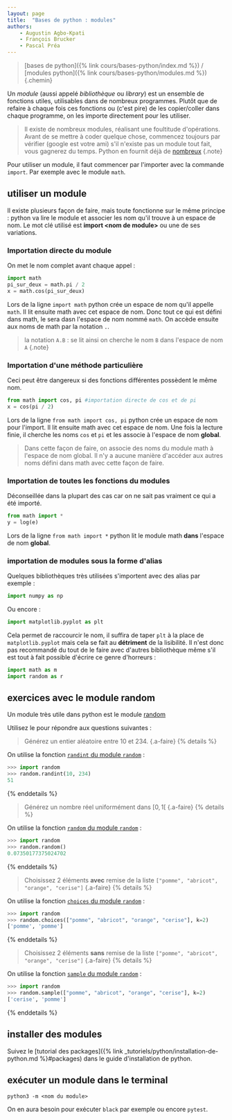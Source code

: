 ```yaml
---
layout: page
title:  "Bases de python : modules"
authors: 
    - Augustin Agbo-Kpati
    - François Brucker
    - Pascal Préa
---
```


> [bases de python]({% link cours/bases-python/index.md %}) / [modules python]({% link cours/bases-python/modules.md %})
{.chemin}


Un *module* (aussi appelé *bibliothèque* ou *library*) est un ensemble de fonctions utiles, utilisables dans de nombreux programmes. Plutôt que de refaire à chaque fois ces fonctions ou (c'est pire) de les copier/coller dans chaque programme, on les importe directement pour les utiliser.

>Il existe de nombreux modules, réalisant une foultitude d'opérations. Avant de se mettre à coder quelque chose, commencez toujours par vérifier (google
> est votre ami) s'il n'existe pas un module tout fait, vous gagnerez du temps. Python en fournit déjà de [nombreux](https://docs.python.org/3/library/index.html)
{.note}

Pour utiliser un module, il faut commencer par l'importer avec la commande `import`. Par exemple avec le module `math`.

## utiliser un module

Il existe plusieurs façon de faire, mais toute fonctionne sur le même principe : python va lire le module et associer les nom qu'il trouve à un espace de nom. Le mot clé utilisé est **import \<nom de module\>** ou une de ses variations.

### Importation directe du module

On met le nom complet avant chaque appel :

```python
import math
pi_sur_deux = math.pi / 2 
x = math.cos(pi_sur_deux) 
```

Lors de la ligne `import math` python crée un espace de nom qu'il appelle `math`. Il lit ensuite math avec cet espace de nom. Donc tout ce qui est défini dans math, le sera dasn l'espace de nom nommé `math`. On accède ensuite aux noms de math par la notation `.`.

> la notation `A.B` : se lit ainsi on cherche le nom `B` dans l'espace de nom `A`
{.note}

### Importation d'une méthode particulière

Ceci peut être dangereux si des fonctions différentes possèdent le même nom.

```python
from math import cos, pi #importation directe de cos et de pi
x = cos(pi / 2)
```

Lors de la ligne `from math import cos, pi` python crée un espace de nom pour l'import. Il lit ensuite math avec cet espace de nom. Une fois la lecture finie, il cherche les noms `cos` et `pi` et les associe à l'espace de nom **global**.

> Dans cette façon de faire, on associe des noms du module math à l'espace de nom global. Il n'y a aucune manière d'accéder aux autres noms défini dans math avec cette façon de faire.

### Importation de toutes les fonctions du modules

Déconseillée dans la plupart des cas car on ne sait pas vraiment ce qui a été importé.

```python
from math import *
y = log(e)
```

Lors de la ligne `from math import *` python lit le module math **dans** l'espace de nom **global**.

### importation de modules sous la forme d'alias

Quelques bibliothèques très utilisées s'importent avec des alias par exemple :

```python
import numpy as np
```

Ou encore :

```python
import matplotlib.pyplot as plt
```

Cela permet de raccourcir le nom, il suffira de taper `plt` à la place de `matplotlib.pyplot` mais cela se fait au **détriment** de la lisibilité. Il n'est donc pas recommandé du tout de le faire avec d'autres bibliothèque même s'il est tout à fait possible d'écrire ce genre d'horreurs :

```python
import math as m
import random as r
```

## exercices avec le module random

Un module très utile dans python est le module [random](https://docs.python.org/fr/3/library/random.html)

Utilisez le pour répondre aux questions suivantes :

> Générez un entier aléatoire entre 10 et 234.
{.a-faire}
{% details %}

On utilise la fonction [`randint` du module `random`](https://docs.python.org/fr/3/library/random.html#random.randint) :

```python
>>> import random
>>> random.randint(10, 234)
51
```

{% enddetails %}



> Générez un nombre réel uniformément dans $[0, 1[$
{.a-faire}
{% details %}

On utilise la fonction [`random` du module `random`](https://docs.python.org/fr/3/library/random.html#random.random) :

```python
>>> import random
>>> random.random()
0.07350177375024702
```

{% enddetails %}


> Choisissez 2 éléments **avec** remise de la liste `["pomme", "abricot", "orange", "cerise"]`
{.a-faire}
{% details %}

On utilise la fonction [`choices` du module `random`](https://docs.python.org/fr/3/library/random.html#random.choices) :

```python
>>> import random
>>> random.choices(["pomme", "abricot", "orange", "cerise"], k=2)
['pomme', 'pomme']
```
{% enddetails %}

> Choisissez 2 éléments **sans** remise de la liste `["pomme", "abricot", "orange", "cerise"]`
{.a-faire}
{% details %}

On utilise la fonction [`sample` du module `random`](https://docs.python.org/fr/3/library/random.html#random.sample) :

```python
>>> import random
>>> random.sample(["pomme", "abricot", "orange", "cerise"], k=2)
['cerise', 'pomme']
```
{% enddetails %}


## installer des modules

Suivez le [tutorial des packages]({% link _tutoriels/python/installation-de-python.md %}#packages) dans le guide d'installation de python.

## exécuter un module dans le terminal

`python3 -m <nom du module>`

On en aura besoin pour exécuter `black` par exemple ou encore `pytest`.
